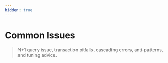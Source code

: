 ```yaml
---
hidden: true
---
```


# Common Issues

> N+1 query issue, transaction pitfalls, cascading errors, anti-patterns, and tuning advice.






